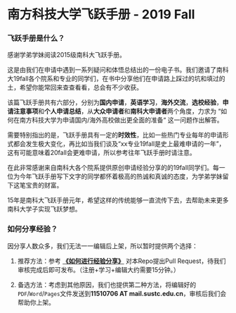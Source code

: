 # 南方科技大学飞跃手册 - 2019 Fall

### 飞跃手册是什么？

感谢学弟学妹阅读2015级南科大飞跃手册。

这是由我们在申请中遇到一系列疑问和体悟总结出的一份电子书。我们邀请了南科大19fall各个院系和专业的同学们，在书中分享他们在申请路上踩过的坑和填过的土，希望你能常回来查查看看，总会有不少收获。

该篇飞跃手册共有六部分，分别为**国内申请**，**英语学习**，**海外交流**，**选校经验**，**申请注意事项**和**个人申请总结**，从**大众申请者**和**南科大申请者**两个角度，力求为 “如何在南方科技大学为申请国内/海外高校做出更全面的准备“ 这一问题作出解答。

需要特别指出的是，飞跃手册具有一定的**时效性**，比如一些热门专业每年的申请形式都会发生极大变化，再比如当我们谈及“xx专业19fall是史上最难申请的一年”，这有可能意味着20fall会更难申请，所以参考往年飞跃手册时请注意。

在此非常感谢来自南科大各个院系提供原创申请经验分享的的19fall同学们。每一位为今年飞跃手册写下文字的同学都怀着极高的热诚和真诚的态度，为学弟学妹留下这笔宝贵的财富。

15年是南科大飞跃手册元年，希望这样的传统能够一直流传下去，去帮助未来更多南科大学子实现飞跃梦想。

### 如何分享经验？

因分享人数众多，我们无法一一编辑后上架，所以暂时提供两个选择：

1. 推荐方法：参考 **[《如何进行经验分享》](https://github.com/SUSTech-Application/SUSTech-Application-Wiki/blob/master/如何进行经验分享.md)** 对本Repo提出Pull Request，待我们审核完成后即可发布。（注册+学习+编辑大约需要15分钟。）

2. 备选方法：考虑到其他原因，我们也提供第二种方法，将编辑好的`PDF`/`Word`/`Pages`文件发送到**11510706 AT mail.sustc.edu.cn**，审核后我们会帮助你上架。
